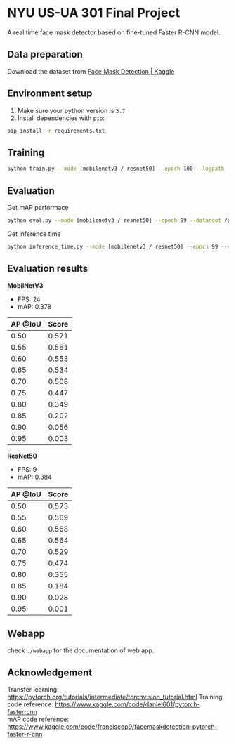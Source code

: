 # NYU US-UA 301 Final Project
A real time face mask detector based on fine-tuned Faster R-CNN model.  

## Data preparation  
Download the dataset from [Face Mask Detection | Kaggle](https://www.kaggle.com/datasets/andrewmvd/face-mask-detection)

## Environment setup
1. Make sure your python version is `3.7`  
2. Install dependencies with `pip`: 
```bash
pip install -r requirements.txt
```

## Training
```bash
python train.py --mode [mobilenetv3 / resnet50] --epoch 100 --logpath ./logs --dataroot /path/to/facemask/dataset
```

## Evaluation
Get mAP performace  
```bash
python eval.py --mode [mobilenetv3 / resnet50] --epoch 99 --dataroot /path/to/facemask/dataset
```

Get inference time
```bash
python inference_time.py --mode [mobilenetv3 / resnet50] --epoch 99 --dataroot /path/to/facemask/dataset
```

## Evaluation results
**MobilNetV3**  
- FPS: 24
- mAP: 0.378  

| AP @IoU | Score |
| ------- | ----- |
| 0.50    | 0.571 |
| 0.55    | 0.561 |
| 0.60    | 0.553 |
| 0.65    | 0.534 |
| 0.70    | 0.508 |
| 0.75    | 0.447 |
| 0.80    | 0.349 |
| 0.85    | 0.202 |
| 0.90    | 0.056 |
| 0.95    | 0.003 |

**ResNet50**  
- FPS: 9
- mAP: 0.384

| AP @IoU | Score |
| ------- | ----- |
| 0.50    | 0.573 |
| 0.55    | 0.569 |
| 0.60    | 0.568 |
| 0.65    | 0.564 |
| 0.70    | 0.529 |
| 0.75    | 0.474 |
| 0.80    | 0.355 |
| 0.85    | 0.184 |
| 0.90    | 0.028 |
| 0.95    | 0.001 |


## Webapp
check `./webapp` for the documentation of web app.

## Acknowledgement
Transfer learning: https://pytorch.org/tutorials/intermediate/torchvision_tutorial.html
Training code reference: https://www.kaggle.com/code/daniel601/pytorch-fasterrcnn  
mAP code reference: https://www.kaggle.com/code/franciscop9/facemaskdetection-pytorch-faster-r-cnn 